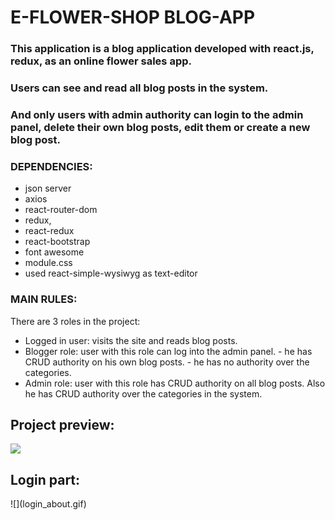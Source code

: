 <h1>E-FLOWER-SHOP BLOG-APP</h1>

<h3>This application is a blog application developed with react.js, redux, as an online flower sales app. </h3>

<h3> Users can see and read all blog posts in the system.</h3>

<h3>And only users with admin authority can login to the admin panel, delete their own blog posts, edit them or create a new blog post.</h3>

<h3>DEPENDENCIES: </h3>
<ul>
    <li>json server</li>
    <li>axios</li>
    <li>react-router-dom</li>
    <li>redux,</li>
    <li> react-redux</li>
    <li>react-bootstrap</li>
    <li>font awesome</li>
    <li>module.css </li>
    <li>used react-simple-wysiwyg as text-editor</li>
</ul>

<h3>MAIN RULES:</h3>

<p>There are 3 roles in the project:</p>

<ul>
    <li>Logged in user: visits the site and reads blog posts.</li>
    <li>Blogger role: user with this role can log into the admin panel.
                    - he has CRUD authority on his own blog posts.
                    - he has no authority over the categories.</li>
    <li>Admin role: user with this role has CRUD authority on all blog posts.
                      Also he has CRUD authority over the categories in the system.</li>
</ul> 

<h2>Project preview:</h2>

![](intro.gif)

<h2>Login part:</h2>
![](login_about.gif)
